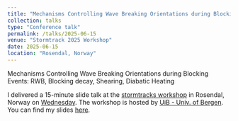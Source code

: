 ```yaml
---
title: "Mechanisms Controlling Wave Breaking Orientations during Blocking Events"
collection: talks
type: "Conference talk"
permalink: /talks/2025-06-15
venue: "Stormtrack 2025 Workshop"
date: 2025-06-15
location: "Rosendal, Norway"
---
```


Mechanisms Controlling Wave Breaking Orientations during Blocking Events: RWB, Blocking decay, Shearing, Diabatic Heating

I delivered a 15-minute slide talk at the [stormtracks workshop](https://stormtracks2025.w.uib.no/) in Rosendal, Norway on [Wednesday](https://stormtracks2025.w.uib.no/files/2025/06/Stormtracks_2025_Workshop_v5.pdf). The workshop is hosted by [UiB - Univ. of Bergen](https://www.uib.no/en). You can find my slides [here](https://docs.google.com/presentation/d/1Ifp9RpLt7Oq6R_w8L-ioHcMhisT09Alo/edit?usp=sharing&ouid=116465514317596629476&rtpof=true&sd=true).

